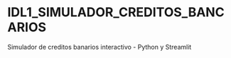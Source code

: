 # IDL1_SIMULADOR_CREDITOS_BANCARIOS
Simulador de creditos banarios interactivo - Python y Streamlit
